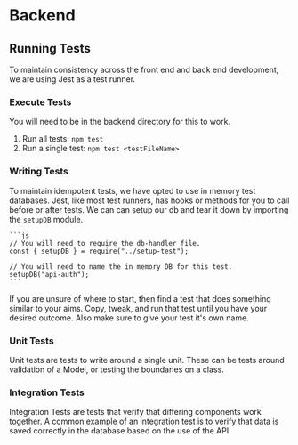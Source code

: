 # Backend

## Running Tests

To maintain consistency across the front end and back end development, we are using Jest
as a test runner. 

### Execute Tests

You will need to be in the backend directory for this to work.

1. Run all tests: `npm test`
1. Run a single test: `npm test <testFileName>`

### Writing Tests

To maintain idempotent tests, we have opted to use in memory test databases. Jest, like
most test runners, has hooks or methods for you to call before or after tests. We can 
can setup our db and tear it down by importing the `setupDB` module.

    ```js
    // You will need to require the db-handler file.
    const { setupDB } = require("../setup-test");

    // You will need to name the in memory DB for this test. 
    setupDB("api-auth");
    ```

If you are unsure of where to start, then find a test that does something similar to your
aims. Copy, tweak, and run that test until you have your desired outcome. Also make sure
to give your test it's own name.

### Unit Tests

Unit tests are tests to write around a single unit. These can be tests around validation 
of a Model, or testing the boundaries on a class. 

### Integration Tests

Integration Tests are tests that verify that differing components work together. A common
example of an integration test is to verify that data is saved correctly in the database
based on the use of the API. 